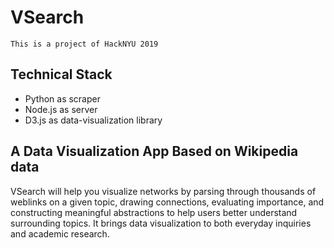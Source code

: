 # VSearch

`This is a project of HackNYU 2019`

## Technical Stack

- Python as scraper
- Node.js as server
- D3.js as data-visualization library

## A Data Visualization App Based on Wikipedia data

VSearch will help you visualize networks by parsing through thousands of weblinks on a given topic, drawing connections, evaluating importance, and constructing meaningful abstractions to help users better understand surrounding topics. It brings data visualization to both everyday inquiries and academic research.
